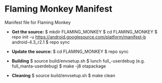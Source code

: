 Flaming Monkey Manifest
=======================

Manifest file for Flaming Monkey

- **Get the source:**
        $ mkdir FLAMING_MONKEY
        $ cd FLAMING_MONKEY
        $ repo init -u https://android.googlesource.com/platform/manifest-b android-4.3_r2.1
        $ repo sync

- **Update the source:**
        $ cd FLAMING_MONKEY
        $ repo sync

- **Building**
        $ source build/envsetup.sh
        $ lunch full_<device>-userdebug (e.g. full_manta-userdebug)
        $ make -j8 otapackage

- **Cleaning**
        $ source build/envsetup.sh
        $ make clean
